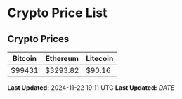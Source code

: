 # Crypto Price List

## Crypto Prices
| Bitcoin | Ethereum | Litecoin |
| ------- | -------- | -------- |
| $99431 | $3293.82 | $90.16 |
**Last Updated:** 2024-11-22 19:11 UTC
**Last Updated:** $DATE$
